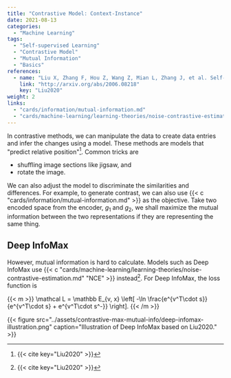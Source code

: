 ```yaml
---
title: "Contrastive Model: Context-Instance"
date: 2021-08-13
categories:
  - "Machine Learning"
tags:
  - "Self-supervised Learning"
  - "Contrastive Model"
  - "Mutual Information"
  - "Basics"
references:
  - name: "Liu X, Zhang F, Hou Z, Wang Z, Mian L, Zhang J, et al. Self-supervised Learning: Generative or Contrastive. arXiv [cs.LG]. 2020. Available: http://arxiv.org/abs/2006.08218"
    link: "http://arxiv.org/abs/2006.08218"
    key: "Liu2020"
weight: 2
links:
  - "cards/information/mutual-information.md"
  - "cards/machine-learning/learning-theories/noise-contrastive-estimation.md"
---
```


In contrastive methods, we can manipulate the data to create data entries and infer the changes using a model. These methods are models that "predict relative position"[^Liu2020]. Common tricks are

- shuffling image sections like jigsaw, and
- rotate the image.

We can also adjust the model to discriminate the similarities and differences. For example, to generate contrast, we can also use {{< c "cards/information/mutual-information.md" >}} as the objective. Take two encoded space from the encoder, $g_1$ and $g_2$, we shall maximize the mutual information between the two representations if they are representing the same thing.

## Deep InfoMax

However, mutual information is hard to calculate. Models such as Deep InfoMax use {{< c "cards/machine-learning/learning-theories/noise-contrastive-estimation.md" "NCE" >}} instead[^Liu2020]. For Deep InfoMax, the loss function is

{{< m >}}
\mathcal L = \mathbb E_{v, x} \left[ -\ln \frac{e^{v^T\cdot s}}{e^{v^T\cdot s} + e^{v^T\cdot s^-}}  \right].
{{< /m >}}

{{< figure src="../assets/contrastive-max-mutual-info/deep-infomax-illustration.png" caption="Illustration of Deep InfoMax based on Liu2020." >}}





[^Liu2020]: {{< cite key="Liu2020" >}}